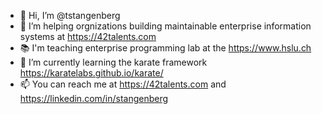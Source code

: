 - 👋 Hi, I’m @tstangenberg
- 👀 I’m helping orgnizations building maintainable enterprise information systems at https://42talents.com
- 📚 I'm teaching enterprise programming lab at the https://www.hslu.ch
- 🌱 I’m currently learning the karate framework https://karatelabs.github.io/karate/
- 📫 You can reach me at https://42talents.com and https://linkedin.com/in/stangenberg

<!---
tstangenberg/tstangenberg is a ✨ special ✨ repository because its `README.md` (this file) appears on your GitHub profile.
You can click the Preview link to take a look at your changes.
--->
